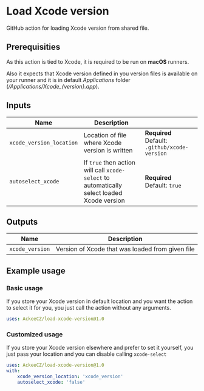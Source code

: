 # Load Xcode version

GitHub action for loading Xcode version from shared file.

## Prerequisities

As this action is tied to Xcode, it is required to be run on **macOS** runners. 

Also it expects that Xcode version defined in you version files is available on your runner and it is in default _Applications_ folder (_/Applications/Xcode\_{version}.app_).

## Inputs

| Name | Description |     |
| ---- | ----------- | --- |
| `xcode_version_location` | Location of file where Xcode version is written | **Required** Default: `.github/xcode-version` |
| `autoselect_xcode` | If `true` then action will call `xcode-select` to automatically select loaded Xcode version | **Required** Default: `true` |

## Outputs

| Name | Description |
| ---- | ----------- |
| `xcode_version` | Version of Xcode that was loaded from given file |

## Example usage

### Basic usage

If you store your Xcode version in default location and you want the action to select it for you, you just call the action without any arguments.

```YAML
uses: AckeeCZ/load-xcode-version@1.0
```

### Customized usage

If you store your Xcode version elsewhere and prefer to set it yourself, you just pass your location and you can disable calling `xcode-select`

```YAML
uses: AckeeCZ/load-xcode-version@1.0
with:
    xcode_version_location: 'xcode_version'
    autoselect_xcode: 'false'
```